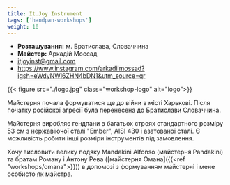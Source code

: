 ```yaml
---
title: It.Joy Instrument
tags: ['handpan-workshops']
weight: 10
---
```



- **Розташування:** м. Братислава, Словаччина
- **Майстер:** Аркадій Моссад
- itjoyinst@gmail.com
- https://www.instagram.com/arkadiimossad?igsh=eWdyNWl6ZHN4bDN1&utm_source=qr

{{< figure src="./logo.jpg" class="workshop-logo" alt="logo">}}

Майстерня почала формуватися ще до війни в місті Харькові. Після початку російскої агресії була перенесена до Братислави Словаччина.

Майстерня виробляє гендпани в багатьох строях стандартного розміру 53 см з нержавіючої сталі "Ember", AISI 430 і азатованої сталі. Є можливість робити інші розміри інструментів під замовлення.

Хочу висловити велику подяку Mandakini Alfonso (майстерня Pandakini) та  братам Роману і Антону Рева ([майстерня Омана]({{<ref "workshops/omana">}})) в допомозі з формуванням майстерні і мене особисто як майстра.

